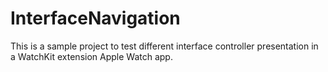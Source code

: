 # InterfaceNavigation
This is a sample project to test different interface controller presentation in a WatchKit extension Apple Watch app.
